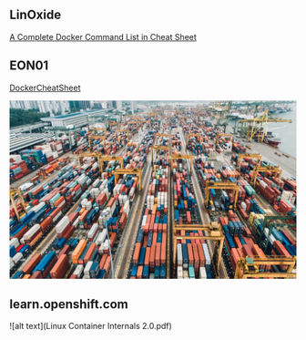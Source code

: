 ## LinOxide

[A Complete Docker Command List in Cheat Sheet ](https://linoxide.com/linux-how-to/docker-commands-cheat-sheet/)

## EON01

[DockerCheatSheet](https://github.com/eon01/DockerCheatSheet)

![alt text](containers.png)

## learn.openshift.com
![alt text](Linux Container Internals 2.0.pdf)
